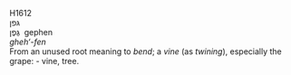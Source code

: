 <body>
  <p>H1612<br>  גּפן  <br> גֶּפֶן  ‎  gephen  <br><i>gheh‘-fen </i><br>From an unused root meaning to <i>bend</i>; a <i>vine</i> (as <i>twining</i>), especially the grape: - vine, tree.<br></p>
 </body>